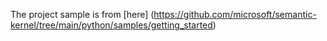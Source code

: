 The project sample is from [here] (https://github.com/microsoft/semantic-kernel/tree/main/python/samples/getting_started)